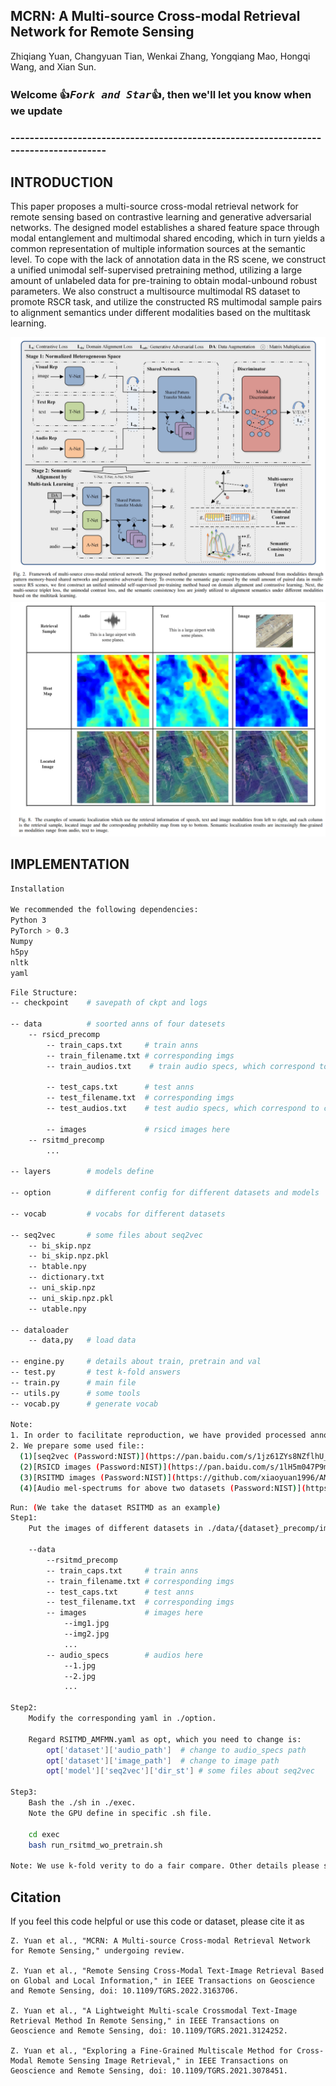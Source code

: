 ## MCRN: A Multi-source Cross-modal Retrieval Network for Remote Sensing
Zhiqiang Yuan, Changyuan Tian, Wenkai Zhang, Yongqiang Mao, Hongqi Wang, and Xian Sun.

### Welcome :+1:_<big>`Fork and Star`</big>_:+1:, then we'll let you know when we update

### -------------------------------------------------------------------------------------
## INTRODUCTION

This paper proposes a multi-source cross-modal retrieval network for remote sensing based on contrastive learning and generative adversarial networks. 
The designed model establishes a shared feature space through modal entanglement and multimodal shared encoding, which in turn yields a common representation of multiple information sources at the semantic level. 
To cope with the lack of annotation data in the RS scene, we construct a unified unimodal self-supervised pretraining method, utilizing a large amount of unlabeled data for pre-training to obtain modal-unbound robust parameters.
We also construct a multisource multimodal RS dataset to promote RSCR task, and utilize the constructed RS multimodal sample pairs to alignment semantics under different modalities based on the multitask learning.

![arch image](./figures/f2.png)
![visual image](./figures/f8.png)

## IMPLEMENTATION

```bash
Installation

We recommended the following dependencies:
Python 3
PyTorch > 0.3
Numpy
h5py
nltk
yaml
```

```bash
File Structure:
-- checkpoint    # savepath of ckpt and logs

-- data          # soorted anns of four datesets
    -- rsicd_precomp
        -- train_caps.txt     # train anns
        -- train_filename.txt # corresponding imgs
        -- train_audios.txt    # train audio specs, which correspond to caption

        -- test_caps.txt      # test anns
        -- test_filename.txt  # corresponding imgs
        -- test_audios.txt    # test audio specs, which correspond to caption

        -- images             # rsicd images here
    -- rsitmd_precomp
        ...

-- layers        # models define

-- option        # different config for different datasets and models

-- vocab         # vocabs for different datasets

-- seq2vec       # some files about seq2vec
    -- bi_skip.npz
    -- bi_skip.npz.pkl
    -- btable.npy
    -- dictionary.txt
    -- uni_skip.npz
    -- uni_skip.npz.pkl
    -- utable.npy

-- dataloader
    -- data,py   # load data

-- engine.py     # details about train, pretrain and val
-- test.py       # test k-fold answers
-- train.py      # main file
-- utils.py      # some tools
-- vocab.py      # generate vocab

Note:
1. In order to facilitate reproduction, we have provided processed annotations.
2. We prepare some used file::
  (1)[seq2vec (Password:NIST)](https://pan.baidu.com/s/1jz61ZYs8NZflhU_Mm4PbaQ)
  (2)[RSICD images (Password:NIST)](https://pan.baidu.com/s/1lH5m047P9m2IvoZMPsoDsQ)
  (3)[RSITMD images (Password:NIST)](https://github.com/xiaoyuan1996/AMFMN/tree/master/RSITMD)
  (4)[Audio mel-spectrums for above two datasets (Password:NIST)](https://pan.baidu.com/s/11jWm8mhZs04cSYpTi5FtCA)
```


```bash
Run: (We take the dataset RSITMD as an example)
Step1:
    Put the images of different datasets in ./data/{dataset}_precomp/images/

    --data
        --rsitmd_precomp
        -- train_caps.txt     # train anns
        -- train_filename.txt # corresponding imgs
        -- test_caps.txt      # test anns
        -- test_filename.txt  # corresponding imgs
        -- images             # images here
            --img1.jpg
            --img2.jpg
            ...
        -- audio_specs        # audios here
            --1.jpg
            --2.jpg
            ...

Step2:
    Modify the corresponding yaml in ./option.

    Regard RSITMD_AMFMN.yaml as opt, which you need to change is:
        opt['dataset']['audio_path']  # change to audio_specs path
        opt['dataset']['image_path']  # change to image path
        opt['model']['seq2vec']['dir_st'] # some files about seq2vec

Step3:
    Bash the ./sh in ./exec.
    Note the GPU define in specific .sh file.

    cd exec
    bash run_rsitmd_wo_pretrain.sh

Note: We use k-fold verity to do a fair compare. Other details please see the code itself.
```

## Citation
If you feel this code helpful or use this code or dataset, please cite it as
```
Z. Yuan et al., "MCRN: A Multi-source Cross-modal Retrieval Network for Remote Sensing," undergoing review.

Z. Yuan et al., "Remote Sensing Cross-Modal Text-Image Retrieval Based on Global and Local Information," in IEEE Transactions on Geoscience and Remote Sensing, doi: 10.1109/TGRS.2022.3163706.

Z. Yuan et al., "A Lightweight Multi-scale Crossmodal Text-Image Retrieval Method In Remote Sensing," in IEEE Transactions on Geoscience and Remote Sensing, doi: 10.1109/TGRS.2021.3124252.

Z. Yuan et al., "Exploring a Fine-Grained Multiscale Method for Cross-Modal Remote Sensing Image Retrieval," in IEEE Transactions on Geoscience and Remote Sensing, doi: 10.1109/TGRS.2021.3078451.
```
